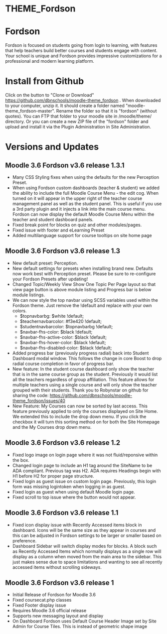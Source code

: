 THEME_Fordson
===========

# Fordson

Fordson is focused on students going from login to learning, with features that help teachers build better courses and students engage with content. Your school is unique and Fordson provides impressive customizations for a professional and modern learning platform. 

# Install from Github
Click on the button to "Clone or Download" https://github.com/dbnschools/moodle-theme_fordson . When downloaded to your computer, unzip it. It should create a folder named "moodle-theme_fordson-master". Rename the folder so that it is "fordson" (without quotes). You can FTP that folder to your moodle site in /moodle/theme/ directory. Or you can create a new ZIP file of the "fordson" folder and upload and install it via the Plugin Administration in Site Administration.


# Versions and Updates

## Moodle 3.6 Fordson v3.6 release 1.3.1
* Many CSS Styling fixes when using the defaults for the new Perception Preset.
* When using Fordson custom dashboards (teacher & student) we added the ability to include the full Moodle Course Menu - the edit cog.  When turned on it will appear in the upper right of the teacher course management panel as well as the student panel.  This is useful if you use a 3rd party plugin and it injects a link into the main course menu.  Fordson can now display the default Moodle Course Menu within the teacher and student dashboard panels.
* Fixed break point for blocks on quiz and other modules/pages.  
* Fixed issue with footer and eLearning Preset
* Added multilanguage support for course tooltips on site home page

## Moodle 3.6 Fordson v3.6 release 1.3
* New default preset: Perception.
* New default settings for presets when installing brand new.  Defaults now work best with Perception preset.  Please be sure to re-configure your Fordson Presets after updating!
* Changed Topic/Weekly View Show One Topic Per Page layout so that view page button is above module listing and Progress bar is below module listings.
* We can now style the top navbar using SCSS variables used within the Fordson theme.  Just remove the !default and replace with your own colors.  
  * $topnavbarbg: 						$white !default;
  * $teachernavbarcolor: 				#f3e420 !default;
  * $studentnavbarcolor: 				$topnavbarbg !default;
  * $navbar-fhs-color:                  $black !default;
  * $navbar-fhs-active-color:           $black !default;              
  * $navbar-fhs-hover-color:            $black !default;
  * $navbar-fhs-disabled-color:         $black !default;
* Added progress bar (previously progress radial) back into Student Dashboard modal window. This follows the change in core Boost to drop radial course completion in favor of progress bar.
* New feature: In the student course dashboard only show the teacher that is in the same course group as the student.  Previously it would list all the teachers regardless of group affiliation.  This feature allows for multiple teachers using a single course and will only show the teacher grouped with their students. Thank you to Robynstar on github for sharing the code: https://github.com/dbnschools/moodle-theme_fordson/issues/40
* New Feature: My Courses can now be sorted by last access.  This feature previously applied to only the courses displayed on Site Home.  We extended this to include the drop down menu.  If you click the checkbox it will turn this sorting method on for both the Site Homepage and the My Courses drop down menu.

## Moodle 3.6 Fordson v3.6 release 1.2
* Fixed logo image on login page where it was not fluid/reponsive within the box.
* Changed login page to include an H1 tag around the SiteName to be ADA compliant.  Previous tag was H2.  ADA requires Headings begin with H1 before H2 for proper page structure.
* Fixed login as guest issue on custom login page.  Previously, this login form was missing logintoken when logging in as guest.
* Fixed login as guest when using default Moodle login page.
* Fixed scroll to top issue where the button would not appear.

## Moodle 3.6 Fordson v3.6 release 1.1
* Fixed icon display issue with Recently Accessed items block in dashboard.  Icons will be the same size as they appear in courses and this can be adjusted in Fordson settings to be larger or smaller based on preference.
* Dashboard Sidebar will switch display modes for blocks.  A block such as Recently Accessed Items which normally displays as a single row will display as a column when moved from the main area to the sidebar.  This just makes sense due to space limitations and wanting to see all recently accessed items without scrolling sideways.

## Moodle 3.6 Fordson v3.6 release 1
* Initial Release of Fordson for Moodle 3.6
* Fixed coursecat.php classes
* Fixed Footer display issue
* Requires Moodle 3.6 official release
* Supports new messaging layout and display
* On Dashboard Fordson uses Default Course Header Image set by Site Admin for Course Tiles.  This is instead of geometric shape image